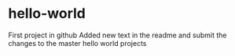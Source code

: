 # hello-world
First project in github
Added new text in the readme and submit the changes to the master
hello world projects
